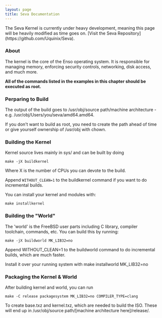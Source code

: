 ```yaml
---
layout: page
title: Seva Documentation
---
```


<div class="warning" markdown="1">
The Seva Kernel is currently under heavy development, meaning this page will be heavily modified as time goes on. [Visit the Seva Repository](https://github.com/Uquinix/Seva).
</div>

### About
The kernel is the core of the Enso operating system. It is responsible for managing memory, enforcing security controls, networking, disk access, and much more.

<strong>All of the commands listed in the examples in this chapter should be executed as root.</strong>

### Perparing to Build
The output of the build goes to /usr/obj/source path/machine architecture - e.g. /usr/obj/Users/you/seva/amd64.amd64. 

If you don't want to build as root, you need to create the path ahead of time or give yourself ownership of /usr/obj with chown.

### Building the Kernel
Kernel source lives mainly in sys/ and can be built by doing 

~~~ shell
make -jX buildkernel
~~~

Where X is the number of CPUs you can devote to the build. 

Append ``WITHOUT_CLEAN=1`` to the buildkernel command if you want to do incremental builds. 

You can install your kernel and modules with:

~~~ shell
make installkernel
~~~

### Building the "World"
The 'world' is the FreeBSD user parts including C library, compiler toolchain, commands, etc. You can build this by running:

~~~ shell
make -jX buildworld MK_LIB32=no
~~~

Append WITHOUT_CLEAN=1 to the buildworld command to do incremental builds, which are much faster. 

Install it over your running system with make installworld MK_LIB32=no

### Packaging the Kernel & World
After building kernel and world, you can run 

~~~ shell
make -C release packagesystem MK_LIB32=no COMPILER_TYPE=clang
~~~

To create base.txz and kernel.txz, which are needed to build the ISO. These will end up in /usr/obj/source path/[machine architecture here]/release/.